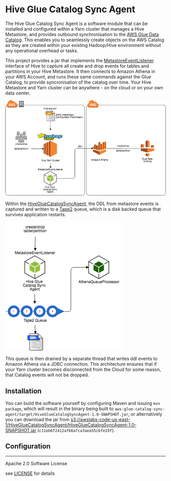 # Hive Glue Catalog Sync Agent

The Hive Glue Catalog Sync Agent is a software module that can be installed and configured within a Yarn cluster that manages a Hive Metastore, and provides outbound synchronisation to the [AWS Glue Data Catalog](https://aws.amazon.com/glue). This enables you to seamlessly create objects on the AWS Catalog as they are created within your existing Hadoop/Hive environment without any operational overhead or tasks.

This project provides a jar that implements the [MetastoreEventListener](https://hive.apache.org/javadocs/r1.2.2/api/org/apache/hadoop/hive/metastore/MetaStoreEventListener.html) interface of Hive to capture all create and drop events for tables and partitions in your Hive Metastore. It then connects to Amazon Athena in your AWS Account, and runs these same commands against the Glue Catalog, to provide syncronisation of the catalog over time. Your Hive Metastore and Yarn cluster can be anywhere - on the cloud or on your own data center.

![architecture](architecture.png)

Within the [HiveGlueCatalogSyncAgent](src/main/java/com/amazonaws/services/glue/catalog/HiveGlueCatalogSyncAgent.java), the DDL from metastore events is captured and written to a [Tape2](https://github.com/square/tape) queue, which is a disk backed queue that survives application restarts. 

![internals](internals.png)

This queue is then drained by a separate thread that writes ddl events to Amazon Athena via a JDBC connection. This architecture ensures that if your Yarn cluster becomes disconnected from the Cloud for some reason, that Catalog events will not be dropped.

## Installation

You can build the software yourself by configuring Maven and issuing `mvn package`, which will result in the binary being built to `aws-glue-catalog-sync-agent/target/HiveGlueCatalogSyncAgent-1.0-SNAPSHOT.jar`, or alternatively you can download the jar from [s3://awslabs-code-us-east-1/HiveGlueCatalogSyncAgent/HiveGlueCatalogSyncAgent-1.0-SNAPSHOT.jar](https://s3.amazonaws.com/awslabs-code-us-east-1/HiveGlueCatalogSyncAgent/HiveGlueCatalogSyncAgent-1.0-SNAPSHOT.jar) (`c11eb6f2412af66afca3aea55cbfe19f`).

## Configuration

----

Apache 2.0 Software License

see [LICENSE](LICENSE) for details

